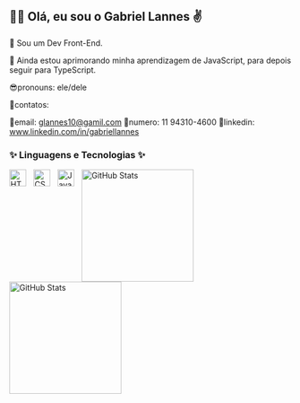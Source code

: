 ## 👨‍💻 Olá, eu sou o Gabriel Lannes ✌️​

 🤖 Sou um Dev Front-End.
 
 📝 Ainda estou aprimorando minha aprendizagem de JavaScript, para depois seguir para TypeScript.

 😎pronouns: ele/dele
 
 📲contatos: 
 
 📩email: glannes10@gamil.com
 📱numero: 11 94310-4600
 📡linkedin: www.linkedin.com/in/gabriellannes
### ✨ Linguagens e Tecnologias ✨

<img 
    align="left" 
    alt="HTML"
    title="HTML" 
    width="30px" 
    style="padding-right: 10px;" 
    src="https://cdn.jsdelivr.net/gh/devicons/devicon@latest/icons/html5/html5-original.svg" 
/>
<img 
    align="left" 
    alt="CSS" 
    title="CSS"
    width="30px" 
    style="padding-right: 10px;" 
    src="https://cdn.jsdelivr.net/gh/devicons/devicon@latest/icons/css3/css3-original.svg" 
/>
<img 
    align="left" 
    alt="JavaScript" 
    title="JavaScript"
    width="30px" 
    style="padding-right: 10px;" 
    src="https://cdn.jsdelivr.net/gh/devicons/devicon@latest/icons/javascript/javascript-original.svg"
/>
<p>
  <img 
    align="left" 
    alt="GitHub Stats" 
    height="200" 
    style="padding-right: 10px;" 
    src="https://github-readme-stats.vercel.app/api?username=GabrielLannes&show_icons=true&theme=midnight-purple&include_all_commits=true&locale=pt-br" 
  />

<img 
      align="left" 
      alt="GitHub Stats" 
      height="200" 
      style="padding-right: 10px;"
      src="https://github-readme-stats.vercel.app/api/top-langs/?username=GabrielLannes&theme=midnight-purple&layout=compact&custom_title=Tecnologias&langs_count=9" 
  />

</p>
